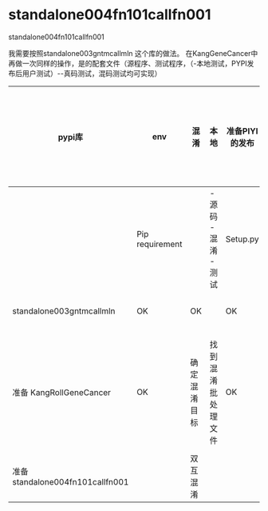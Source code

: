 # standalone004fn101callfn001
standalone004fn101callfn001


我需要按照standalone003gntmcallmln 这个库的做法。 在KangGeneCancer中再做一次同样的操作，是的配套文件（源程序、测试程序，（-本地测试，PYPI发布后用户测试）--真码测试，混码测试均可实现）



| pypi库                          | env             | 混淆         | 本地               | 准备PIYI的发布 | 批处理程序的准备 | 代码优化和打包 | 本地        | PYPI发布后用户 | 备注                         |
| ------------------------------- | --------------- | ------------ | ------------------ | -------------- | ---------------- | -------------- | ----------- | -------------- | ---------------------------- |
|                                 | Pip requirement |              | -源码 -混淆 - 测试 | Setup.py       |                  |                | wd          | wd             |                              |
| standalone003gntmcallmln        | OK              | OK           |                    | OK             |                  | OK             | -真码，混码 | -真码，混码    |                              |
|                                 |                 |              |                    |                |                  |                |             |                |                              |
|                                 |                 |              |                    |                |                  |                |             |                |                              |
| 准备 KangRollGeneCancer         | OK              | 确定混淆目标 | 找到混淆批处理文件 | OK             | OK               | OK             | OK          | OK             | 制作一个.tex文档方便自己了解 |
|                                 |                 |              |                    |                |                  |                |             |                |                              |
| 准备standalone004fn101callfn001 |                 | 双互混淆     |                    |                |                  |                |             |                |                              |



